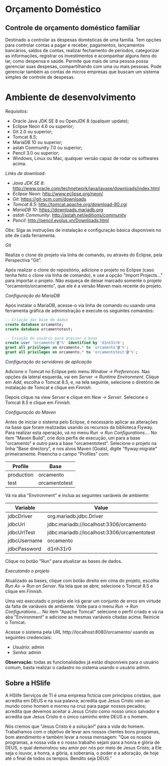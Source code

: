 Orçamento Doméstico
===================

Controle de orçamento doméstico familiar
-----------------------------------------

Destinado a controlar as despesas domésticas de uma família. Tem opções para controlar contas a pagar e receber, pagamentos, lançamentos bancários, saldos de contas, realizar fechamento de períodos, categorizar as informações, registrar os investimentos e acompanhar alguns itens do lar, como despensa e saúde. Permite que mais de uma pessoa possa gerenciar suas despesas, compartilhando com uma ou mais pessoas. Pode gerenciar também as contas de micros empresas que buscam um sistema simples de controle de despesas.

# Ambiente de desenvolvimento

*Requisitos:*

* Oracle Java JDK SE 8 ou OpenJDK 8 (qualquer update);
* Eclipse Neon 4.6 ou superior;
* Git 2.0 ou superior;
* Tomcat 8.5;
* MariaDB 10 ou superior;
* astah Community 7.0 ou superior;
* Pencil 3.0 ou superior;
* Windows, Linux ou Mac, qualquer versão capaz de rodar os softwares acima.

*Links de download:*

* *Java JDK SE 8*: http://www.oracle.com/technetwork/java/javase/downloads/index.html
* *Eclipse Neon*: http://www.eclipse.org/neon/
* *Git*: https://git-scm.com/downloads 
* *Tomcat 8.5*: http://tomcat.apache.org/download-80.cgi
* *MariaDB 10*: https://downloads.mariadb.org
* *astah Community*: http://astah.net/editions/community
* *Pencil*: http://pencil.evolus.vn/Downloads.html

*Obs:* Siga as instruções de instalação e configuração básica disponíveis no site de cada ferramenta. 

*Git*

Realize o clone do projeto via linha de comando, ou através do Eclipse, pela Perspectiva "Git". 

Após realizar o clone do repositório, adicione o projeto no Eclipse (caso tenha feito o clone via linha de comando), e use a opção "Import Projects..." para importar o projeto. Não esqueça de deixar marcado somente o projeto "orcamento/orcamento", que ele é a versão Maven mais recente do projeto.

*Configuração do MariaDB*

Após instalar o MariaDB, acesse-o via linha de comando ou usando uma ferramenta gráfica de administração e execute os seguintes comandos:

```sql
-- Criação das base de dados
create database orcamento;
create database orcamentotest;

-- Criação do usuário para acessar a base
create user 'orcamento'@'%' identified by 'd1nh31r0';
grant all privileges on orcamento.* to 'orcamento'@'%';
grant all privileges on orcamento.* to 'orcamentotest'@'%';
```

*Configuração do servidores de aplicação*

Adicione o Tomcat no Eclipse pelo menu *Window -> Preferences*. Nas opções da lateral esquerda, vai em *Server -> Runtime Environment*. Clique em *Add*, escolha o Tomcat 8.5, e, na tela seguinte, selecione o diretório de instalação de Tomcat e clique em *Finnish*.

Depois clique na view *Server* e clique em *New -> Server*. Selecione o Tomcat 8.5 e clique em *Finnish*.


*Configuração do Maven*

Antes de iniciar o sistema pelo Eclipse, é necessário aplicar as alterações na base que foram realizadas usando os recursos da biblioteca Flyway. Para realizar esta operação, vá no menu *Run -> Run Configurations...*. No item "Maven Build", crie dois perfis de execução, um para a base "orcamento" e outro para a base "orcamentotest". Selecione o projeto na linha "Base directory", e nos alvos Maven (Goals), digite "flyway:migrate" primeiramente. Preencha o campo "Profiles" com:

|Profile   |Base         |
|----------|-------------|
|production|orcamento    |
|test      |orcamentotest|

Vá na aba "Environment" e inclua as seguintes variáveis de ambiente:

|Variable    |Value                                      |
|------------|-------------------------------------------|
|jdbcDriver  |org.mariadb.jdbc.Driver                    |
|jdbcUrl     |jdbc:mariadb://localhost:3306/orcamento    |
|jdbcUrlTest |jdbc:mariadb://localhost:3306/orcamentotest|
|jdbcUsername|orcamento                                  |
|jdbcPassword|d1nh31r0                                   |

Clique no botão "Run" para atualizar as bases de dados.

*Executando o projeto*

Atualizado as bases, clique com botão direito em cima do projeto, escolha *Run As -> Run on Server*. Na tela que se abre, selecione o Tomcat 8.5 e clique em *Finnish*.

Uma vez executado o projeto ele irá gerar um conjunto de erros em virtude da falta de variáveis de ambiente. Volte para o menu *Run -> Run Configurations...*. No item "Apache Tomcat" selecione o perfil criado e vá na aba "Environment" e adicione as mesmas variáveis citadas acima. Reinicie o Tomcat.

Acesse o sistema pela URL http://localhost:8080/orcamento/ usando as seguintes credenciais:

* *Usuário:* admin
* *Senha:* admin

**Observação:** todas as funcionalidades já estão disponíveis para o usuário comum, basta realizar o cadastro no sistema usando o usuário admin.

Sobre a HSlife
--------------

A HSlife Serviços de TI é uma empresa fictícia com princípios cristãos, que acredita em DEUS e na sua palavra; acredita que Jesus Cristo veio ao mundo como homem e morreu na cruz para pagar nossos pecados; acredita que devemos aceitar a Jesus Cristo como nosso único salvador e acredita que Jesus Cristo é o único caminho entre DEUS e o homem.

Nós cremos que "Jesus Cristo é a solução!" para a vida do homem. Trabalhamos com o objetivo de levar aos nossos clientes bons programas, bom atendimento e também levar a nossa mensagem: "Que os nossos programas, a nossa vida e o nosso trabalho sejam para a honra e glória de DEUS, o qual demonstrou seu amor por nós por meio de Jesus Cristo; a Ele seja o louvor, a honra, a glória, a soberania, o poder e a adoração, de hoje até o final de todos os tempos. Bendito seja DEUS."